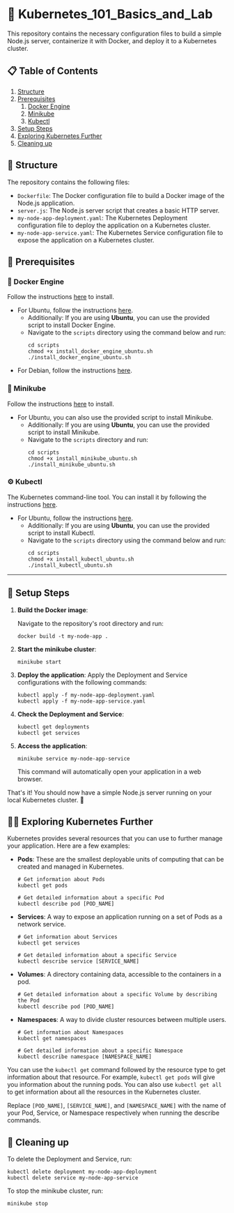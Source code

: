 # 🚀 Kubernetes_101_Basics_and_Lab

This repository contains the necessary configuration files to build a simple Node.js server, containerize it with Docker, and deploy it to a Kubernetes cluster.

## 📋 Table of Contents

1. [Structure](#structure)
2. [Prerequisites](#prerequisites)
    1. [Docker Engine](#docker-engine)
    2. [Minikube](#minikube)
    3. [Kubectl](#kubectl)
3. [Setup Steps](#setup-steps)
4. [Exploring Kubernetes Further](#exploring-kubernetes-further)
5. [Cleaning up](#cleaning-up)

<a name="structure"></a>
## 📂 Structure

The repository contains the following files:

- `Dockerfile`: The Docker configuration file to build a Docker image of the Node.js application.
- `server.js`: The Node.js server script that creates a basic HTTP server.
- `my-node-app-deployment.yaml`: The Kubernetes Deployment configuration file to deploy the application on a Kubernetes cluster.
- `my-node-app-service.yaml`: The Kubernetes Service configuration file to expose the application on a Kubernetes cluster.

<a name="prerequisites"></a>
## 📌 Prerequisites
<a name="docker-engine"></a>
### 🐳 Docker Engine
Follow the instructions [here](https://docs.docker.com/engine/install/) to install.
   - For Ubuntu, follow the instructions [here](https://docs.docker.com/engine/install/ubuntu/).
      - Additionally: If you are using **Ubuntu**, you can use the provided script to install Docker Engine.
      - Navigate to the `scripts` directory using the command below and run:
         ```
         cd scripts
         chmod +x install_docker_engine_ubuntu.sh
         ./install_docker_engine_ubuntu.sh
         ```
   - For Debian, follow the instructions [here](https://docs.docker.com/engine/install/debian/).
<a name="minikube"></a>
### 🚜 Minikube
Follow the instructions [here](https://minikube.sigs.k8s.io/docs/start/) to install.
   - For Ubuntu, you can also use the provided script to install Minikube.
      - Additionally: If you are using **Ubuntu**, you can use the provided script to install Minikube.
      - Navigate to the `scripts` directory and run:
         ```shell
         cd scripts
         chmod +x install_minikube_ubuntu.sh
         ./install_minikube_ubuntu.sh
         ```
<a name="kubectl"></a>
### ⚙️ Kubectl
The Kubernetes command-line tool. You can install it by following the instructions [here](https://kubernetes.io/docs/tasks/tools/).
   - For Ubuntu, follow the instructions [here](https://kubernetes.io/docs/tasks/tools/install-kubectl-linux/).
      - Additionally: If you are using **Ubuntu**, you can use the provided script to install Kubectl.
      - Navigate to the `scripts` directory using the command below and run:
         ```
         cd scripts
         chmod +x install_kubectl_ubuntu.sh
         ./install_kubectl_ubuntu.sh
         ```
---
<a name="setup-steps"></a>
## 🚀 Setup Steps

1. **Build the Docker image**:

   Navigate to the repository's root directory and run:

   ```shell
   docker build -t my-node-app .
   ```
   
2. **Start the minikube cluster**:
    ```
    minikube start
    ```
3. **Deploy the application**:
    Apply the Deployment and Service configurations with the following commands:
    ```
    kubectl apply -f my-node-app-deployment.yaml
    kubectl apply -f my-node-app-service.yaml
    ```
4. **Check the Deployment and Service**:
    ```
    kubectl get deployments
    kubectl get services
    ```
5. **Access the application**:
    ```
    minikube service my-node-app-service
    ```
   This command will automatically open your application in a web browser.

That's it! You should now have a simple Node.js server running on your local Kubernetes cluster. 👏

<a name="exploring-kubernetes-further"></a>
## 🕵️‍♀️ Exploring Kubernetes Further

Kubernetes provides several resources that you can use to further manage your application. Here are a few examples:

- **Pods**: These are the smallest deployable units of computing that can be created and managed in Kubernetes.
    ```shell
    # Get information about Pods
    kubectl get pods

    # Get detailed information about a specific Pod
    kubectl describe pod [POD_NAME]
    ```
    
- **Services**: A way to expose an application running on a set of Pods as a network service.
    ```shell
    # Get information about Services
    kubectl get services

    # Get detailed information about a specific Service
    kubectl describe service [SERVICE_NAME]
    ```
    
- **Volumes**: A directory containing data, accessible to the containers in a pod.
    ```shell
    # Get detailed information about a specific Volume by describing the Pod
    kubectl describe pod [POD_NAME]
    ```
    
- **Namespaces**: A way to divide cluster resources between multiple users.
    ```shell
    # Get information about Namespaces
    kubectl get namespaces

    # Get detailed information about a specific Namespace
    kubectl describe namespace [NAMESPACE_NAME]
    ```
You can use the `kubectl get` command followed by the resource type to get information about that resource. For example, `kubectl get pods` will give you information about the running pods. You can also use `kubectl get all` to get information about all the resources in the Kubernetes cluster.

Replace `[POD_NAME]`, `[SERVICE_NAME]`, and `[NAMESPACE_NAME]` with the name of your Pod, Service, or Namespace respectively when running the describe commands.
<a name="cleaning-up"></a>
## 🧹 Cleaning up
To delete the Deployment and Service, run:
```
kubectl delete deployment my-node-app-deployment
kubectl delete service my-node-app-service
```
To stop the minikube cluster, run:
```
minikube stop
```
